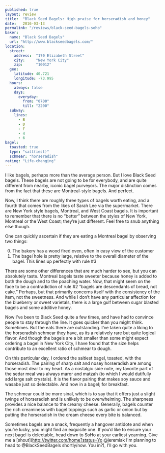 ```yaml
---
published: true
layout: review
title:  "Black Seed Bagels: High praise for horseradish and honey"
date:   2016-03-13
permalink: "/reviews/black-seed-bagels-soho"
baker:
  name: "Black Seed Bagels"
  url: "http://www.blackseedbagels.com/"
location:
  street:
    address:  "170 Elizabeth Street"
    city:     "New York City"
    zip:      "10012"
  geo:
    latitude: 40.721
    longitude: -73.995
  hours:
    always: false
    days:
      everyday:
        from: "0700"
        till: "2200"
  subway:
    lines:
      - B
      - D
      - F
      - 4
      - 6
bagel:
  toasted: true
  type: "salt(iest)"
  schmear: "horseradish"
rating: "Life-changing"
---
```


I like bagels, perhaps more than the average person. But I love Black Seed bagels. These bagels are not going to be for everybody, and are quite different from nearby, iconic bagel purveyors. The major distinction comes from the fact that these are Montreal-style bagels. And perfect.

Now, I think there are roughly three types of bagels worth eating, and a fourth that comes from the likes of Sarah Lee via the supermarket. There are New York style bagels, Montreal, and West Coast bagels. It is important to remember that there is no “better” between the styles of New York, Montreal or the West Coast; they’re just different. Feel free to snub anything else though.

One can quickly ascertain if they are eating a Montreal bagel by observing two things:

0. The bakery has a wood fired oven, often in easy view of the customer
0. The bagel hole is pretty large, relative to the overall diameter of the bagel. This lines up perfectly with rule #3

There are some other differences that are much harder to see, but you can absolutely taste. Montreal bagels taste sweeter because honey is added to both the dough and to the poaching water. Now, that might seem on the face to be a contradiction of rule #2 “bagels are descendants of bread, not cake.” Perhaps, but that primarily concerns itself with the consistency of the item, not the sweetness. And while I don’t have any particular affection for the blueberry or sweet varietals, there is a large gulf between sugar blasted bagels and some additive honey.

Now I’ve been to Black Seed quite a few times, and have had to convince people to stay through the line. It goes quicker than you might think. Sometimes. But the eats there are outstanding. I’ve taken quite a liking to the horseradish schmear they have, as its a relatively rare but quite logical flavor. And though the bagels are a bit smaller than some might expect ordering a bagel in New York City, I have found that the size helps contribute to an excellent ratio of schmear to dough.

On this particular day, I ordered the saltiest bagel, toasted, with the horseradish. The pairing of sharp salt and nosey horseradish are among those most dear to my heart. As a nostalgic side note, my favorite part of the sedar meal was always maror and matzah (to which I would dutifully add large salt crystals). It is the flavor pairing that makes soy sauce and wasabe just so delectable. And now in a bagel; for breakfast.

The schmear could be more sinal, which is to say that it offers just a slight twinge of horseradish and is unlikely to be overwhelming. The sharpness provides a nice balance to the creamy cheese. Generally, bagels counter the rich creaminess with bagel toppings such as garlic or onion but by putting the horseradish in the cream cheese every bite is balanced.

Sometimes bagels are a snack, frequently a hangover antidote and when you’re lucky, you might find an exquisite one. If you’d like to ensure your next bagel is delectable, head down to SoHo at your earliest yearning. Give me a [shout](http://twitter.com/home?status=Yo @jeremiak I'm planning to head to @BlackSeedBagels shortly/now. You in?), I'll go with you.
